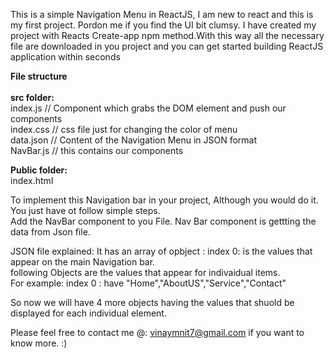This is a simple Navigation Menu in ReactJS, I am new to react and this is my first project. Pordon me if you find the UI bit clumsy. I have created my project with Reacts Create-app npm method.With this way all the necessary file are downloaded in you project and you can get started building ReactJS application within seconds<br/>

<b>File structure</b>            <br/><br/>
<b>src folder:</b> <br/>
index.js  // Component which grabs the DOM element and push our components<br/>
index.css // css file just for changing the color of menu <br/>
data.json // Content of the Navigation Menu in JSON format<br/>
NavBar.js // this contains our components<br/>

<b>Public folder:  </b> <br/>
index.html<br/>

To implement this Navigation bar in your project, Although you would do it. You just have ot follow simple steps. <br/>
Add the NavBar component to you File. Nav Bar component is gettting the data from Json file.<br/>

JSON file explained: It has an array of opbject : index 0: is the values that appear on the main Navigation bar. <br/>
following Objects are the values that appear for indivaidual items.<br/>
For example: index 0 : have "Home","AboutUS","Service","Contact"<br/>

So now we will have 4 more objects having the values that shuold be displayed for each individual element.<br/>

Please feel free to contact me @: vinaymnit7@gmail.com if you want to know more. :)
